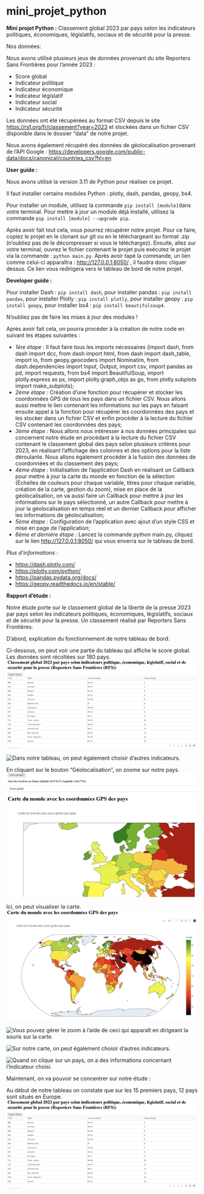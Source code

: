 # mini_projet_python

**Mini projet Python :** Classement global 2023 par pays selon les indicateurs politiques, économiques, législatifs, sociaux et de sécurité pour la presse.

Nos données:

Nous avons utilisé plusieurs jeux de données provenant du site Reporters Sans Frontières pour l’année 2023 :
* Score global
* Indicateur politique
* Indicateur économique
* Indicateur législatif
* Indicateur social
* Indicateur sécurité

Les données ont été récupérées au format CSV depuis le site https://rsf.org/fr/classement?year=2023 et stockées dans un fichier CSV disponible dans le dossier “data” de notre projet.

Nous avons également récupéré des données de géolocalisation provenant de l’API Google : https://developers.google.com/public-data/docs/canonical/countries_csv?hl=en

**User guide :**

Nous avons utilisé la version 3.11 de Python pour réaliser ce projet.

Il faut installer certains modules Python : plotly, dash, pandas, geopy, bs4.

Pour installer un module, utilisez la commande `pip install [module]`dans votre terminal. Pour mettre à jour un module déjà installé, utilisez la commande `pip install [module] --upgrade pip`.

Après avoir fait tout cela, vous pourrez récupérer notre projet. Pour ce faire, copiez le projet en le clonant sur git ou en le téléchargeant au format .zip (n’oubliez pas de le décompresser si vous le téléchargez). Ensuite, allez sur votre terminal, ouvrez le fichier contenant le projet puis exécutez le projet via la commande : `python main.py`. Après avoir tapé la commande, un lien comme celui-ci apparaîtra : http://127.0.0.1:8050/ , il faudra donc cliquer dessus. Ce lien vous redirigera vers le tableau de bord de notre projet.

**Developer guide :**

Pour installer Dash : `pip install dash`, pour installer pandas : `pip install pandas`, pour installer Plotly : `pip install plotly`, pour installer geopy : `pip install geopy`, pour installer bs4 : `pip install beautifulsoup4`.

N’oubliez pas de faire les mises à jour des modules !

Après avoir fait cela, on pourra procéder à la création de notre code en suivant les étapes suivantes :
* *1ère étape :* Il faut faire tous les imports nécessaires (import dash, from dash import dcc, from dash import html, from dash import dash_table, import io, from geopy.geocoders import Nominatim, from dash.dependencies import Input, Output, import csv, import pandas as pd, import requests, from bs4 import BeautifulSoup, import plotly.express as px, import plotly.graph_objs as go, from plotly.subplots import make_subplots);
* *2ème étape :* Création d’une fonction pour récupérer et stocker les coordonnées GPS de tous les pays dans un fichier CSV. Nous allons aussi mettre le lien contenant les informations sur les pays en faisant ensuite appel à la fonction pour récupérer les coordonnées des pays et les stocker dans un fichier CSV et enfin procéder à la lecture du fichier CSV contenant les coordonnées des pays;
* *3ème étape :* Nous allons nous intéresser à nos données principales qui concernent notre étude en procédant à la lecture du fichier CSV contenant le classement global des pays selon plusieurs critères pour 2023, en réalisant l’affichage des colonnes et des options pour la liste déroulante. Nous allons également procéder à la fusion des données de coordonnées et du classement des pays;
* *4ème étape :* Initialisation de l’application Dash en réalisant un Callback pour mettre à jour la carte du monde en fonction de la sélection (Échelles de couleurs pour chaque variable, titres pour chaque variable, création de la carte, gestion du zoom), mise en place de la géolocalisation, on va aussi faire un Callback pour mettre à jour les informations sur le pays sélectionné, un autre Callback pour mettre à jour la géolocalisation en temps réel et un dernier Callback pour afficher les informations de géolocalisation;
* *5ème étape :* Configuration de l’application avec ajout d’un style CSS et mise en page de l’application;
* *6ème et dernière étape :* Lancez la commande python main.py, cliquez sur le lien http://127.0.0.1:8050/ qui vous enverra sur le tableau de bord.

*Plus d’informations :*
* https://dash.plotly.com/
* https://plotly.com/python/
* https://pandas.pydata.org/docs/
* https://geopy.readthedocs.io/en/stable/

**Rapport d’étude :**

Notre étude porte sur le classement global de la liberté de la presse 2023 par pays selon les indicateurs politiques, économiques, législatifs, sociaux et de sécurité pour la presse. Un classement réalisé par Reporters Sans Frontières.

D’abord, explication du fonctionnement de notre tableau de bord.

Ci-dessous, on peut voir une partie du tableau qui affiche le score global. Les données sont récoltées sur 180 pays.
![Alt text](image/tableau_classement.png)

![
    Dans notre tableau, on peut également choisir d’autres indicateurs.
](image/dropdown_tableau.png)

En cliquant sur le bouton “Géolocalisation”, on zoome sur notre pays. 
![Alt text](image/geolocalisation.png)

Ici, on peut visualiser la carte. 
![Alt text](image/carte_score_global.png)

![
    Vous pouvez gérer le zoom à l’aide de ceci qui apparaît en dirigeant la souris sur la carte.
](image/zoomin_zoomout_reset.png)

![
    Sur notre carte, on peut également choisir d’autres indicateurs.
](image/dropdown_indicateurs.png)

![
    Quand on clique sur un pays, on a des informations concernant l’indicateur choisi.
](image/score_gloabl_france.png)

Maintenant, on va pouvoir se concentrer sur notre étude :

Au début de notre tableau on constate que sur les 15 premiers pays, 12 pays sont situés en Europe.
![Alt text](image/tableau_classement.png)

